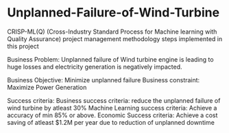 # Unplanned-Failure-of-Wind-Turbine
CRISP-ML(Q) (Cross-Industry Standard Process for Machine learning with Quality Assurance) project management methodology steps implemented in this project

Business Problem: Unplanned failure of Wind turbine engine is leading to huge losses and electricity generation is negatively impacted.

Business Objective: Minimize unplanned failure
Business constraint: Maximize Power Generation

Success criteria: 
Business success criteria: reduce the unplanned failure of wind turbine by atleast 30%
Machine Learning success criteria: Achieve a accuracy of min 85% or above.
Economic Success criteria: Achieve a cost saving of atleast $1.2M per year due to reduction of unplanned downtime
